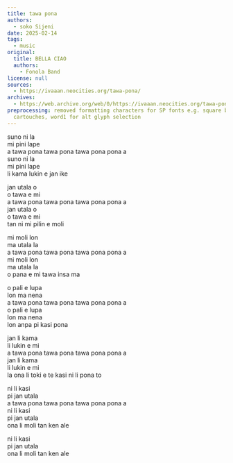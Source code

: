 ```yaml
---
title: tawa pona
authors:
  - soko Sijeni
date: 2025-02-14
tags:
  - music
original:
  title: BELLA CIAO
  authors:
    - Fonola Band
license: null
sources:
  - https://ivaaan.neocities.org/tawa-pona/
archives:
  - https://web.archive.org/web/0/https://ivaaan.neocities.org/tawa-pona/
preprocessing: removed formatting characters for SP fonts e.g. square brackets for
  cartouches, word1 for alt glyph selection
---
```


suno ni la  
mi pini lape  
a tawa pona tawa pona tawa pona pona a  
suno ni la  
mi pini lape  
li kama lukin e jan ike

jan utala o  
o tawa e mi  
a tawa pona tawa pona tawa pona pona a  
jan utala o  
o tawa e mi  
tan ni mi pilin e moli

mi moli lon  
ma utala la  
a tawa pona tawa pona tawa pona pona a  
mi moli lon  
ma utala la  
o pana e mi tawa insa ma

o pali e lupa  
lon ma nena  
a tawa pona tawa pona tawa pona pona a  
o pali e lupa  
lon ma nena  
lon anpa pi kasi pona

jan li kama  
li lukin e mi  
a tawa pona tawa pona tawa pona pona a  
jan li kama  
li lukin e mi  
la ona li toki e te kasi ni li pona to

ni li kasi  
pi jan utala  
a tawa pona tawa pona tawa pona pona a  
ni li kasi  
pi jan utala  
ona li moli tan ken ale

ni li kasi  
pi jan utala  
ona li moli tan ken ale